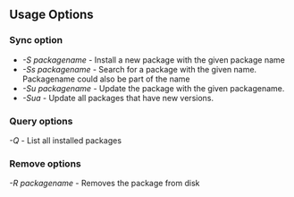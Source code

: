 ## Usage Options 
### Sync option

- *-S packagename* - Install a new package with the given package name
- *-Ss packagename* - Search for a package with the given name. Packagename could also be part of the name
- *-Su packagename* - Update the package with the given packagename.
- *-Sua* - Update all packages that have new versions.

### Query options

*-Q* - List all installed packages

### Remove options

*-R packagename* - Removes the package from disk

